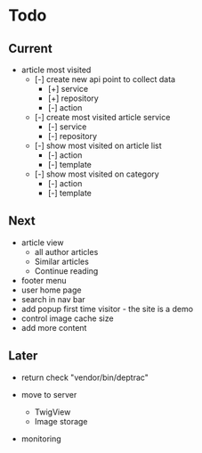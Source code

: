 # Todo

## Current

- article most visited
  - [-] create new api point to collect data
    - [+] service
    - [+] repository
    - [-] action
  - [-] create most visited article service
    - [-] service
    - [-] repository
  - [-] show most visited on article list
    - [-] action
    - [-] template
  - [-] show most visited on category
    - [-] action
    - [-] template

## Next

- article view
  - all author articles
  - Similar articles
  - Continue reading
- footer menu
- user home page
- search in nav bar
- add popup first time visitor - the site is a demo
- control image cache size
- add more content

## Later

- return check "vendor/bin/deptrac"

- move to server
  - TwigView
  - Image storage

- monitoring
